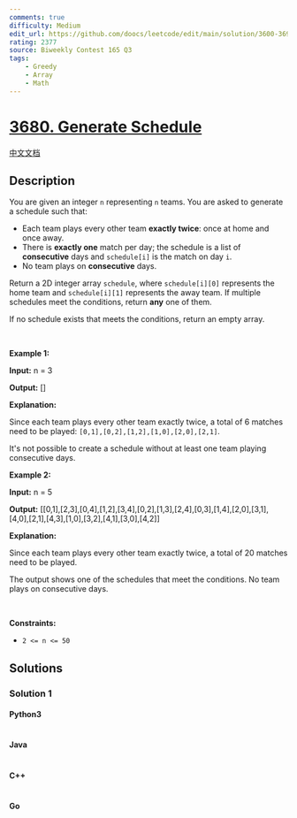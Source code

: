 ```yaml
---
comments: true
difficulty: Medium
edit_url: https://github.com/doocs/leetcode/edit/main/solution/3600-3699/3680.Generate%20Schedule/README_EN.md
rating: 2377
source: Biweekly Contest 165 Q3
tags:
    - Greedy
    - Array
    - Math
---
```


<!-- problem:start -->

# [3680. Generate Schedule](https://leetcode.com/problems/generate-schedule)

[中文文档](/solution/3600-3699/3680.Generate%20Schedule/README.md)

## Description

<!-- description:start -->

<p>You are given an integer <code>n</code> representing <code>n</code> teams. You are asked to generate a schedule such that:</p>

<ul>
	<li>Each team plays every other team <strong>exactly twice</strong>: once at home and once away.</li>
	<li>There is <strong>exactly one</strong> match per day; the schedule is a list of <strong>consecutive</strong> days and <code>schedule[i]</code> is the match on day <code>i</code>.</li>
	<li>No team plays on <strong>consecutive</strong> days.</li>
</ul>

<p>Return a 2D integer array <code>schedule</code>, where <code>schedule[i][0]</code> represents the home team and <code>schedule[i][1]</code> represents the away team. If multiple schedules meet the conditions, return <strong>any</strong> one of them.</p>

<p>If no schedule exists that meets the conditions, return an empty array.</p>

<p>&nbsp;</p>
<p><strong class="example">Example 1:</strong></p>

<div class="example-block">
<p><strong>Input:</strong> <span class="example-io">n = 3</span></p>

<p><strong>Output:</strong> <span class="example-io">[]</span></p>

<p><strong>Explanation:</strong></p>

<p>​​​​​​​Since each team plays every other team exactly twice, a total of 6 matches need to be played: <code>[0,1],[0,2],[1,2],[1,0],[2,0],[2,1]</code>.</p>

<p>It&#39;s not possible to create a schedule without at least one team playing consecutive days.</p>
</div>

<p><strong class="example">Example 2:</strong></p>

<div class="example-block">
<p><strong>Input:</strong> <span class="example-io">n = 5</span></p>

<p><strong>Output:</strong> <span class="example-io">[[0,1],[2,3],[0,4],[1,2],[3,4],[0,2],[1,3],[2,4],[0,3],[1,4],[2,0],[3,1],[4,0],[2,1],[4,3],[1,0],[3,2],[4,1],[3,0],[4,2]]</span></p>

<p><strong>Explanation:</strong></p>

<p>Since each team plays every other team exactly twice, a total of 20 matches need to be played.</p>

<p>The output shows one of the schedules that meet the conditions. No team plays on consecutive days.</p>
</div>

<p>&nbsp;</p>
<p><strong>Constraints:</strong></p>

<ul>
	<li><code>2 &lt;= n &lt;= 50</code>​​​​​​​</li>
</ul>

<!-- description:end -->

## Solutions

<!-- solution:start -->

### Solution 1

<!-- tabs:start -->

#### Python3

```python

```

#### Java

```java

```

#### C++

```cpp

```

#### Go

```go

```

<!-- tabs:end -->

<!-- solution:end -->

<!-- problem:end -->
